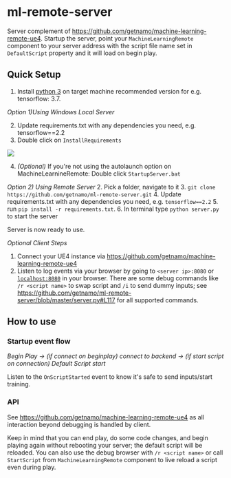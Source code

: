 # ml-remote-server
Server complement of https://github.com/getnamo/machine-learning-remote-ue4.
Startup the server, point your ```MachineLearningRemote``` component to your server address with the script file name set in ```DefaultScript``` property and it will load on begin play.

## Quick Setup

1. Install [python 3](https://www.python.org/downloads/) on target machine recommended version for e.g. tensorflow: 3.7.

*Option 1)Using Windows Local Server*

2. Update requirements.txt with any dependencies you need, e.g. tensorflow==2.2
3. Double click on ```InstallRequirements```

![](https://i.imgur.com/zUInHbV.png)

4. *(Optional)* If you're not using the autolaunch option on MachineLearnineRemote: Double click ```StartupServer.bat``` 

*Option 2) Using Remote Server*
2. Pick a folder, navigate to it
3. ```git clone https://github.com/getnamo/ml-remote-server.git```
4. Update requirements.txt with any dependencies you need, e.g. ```tensorflow==2.2```
5. run ```pip install -r requirements.txt```. 
6. In terminal type ```python server.py``` to start the server

Server is now ready to use. 


*Optional Client Steps*

1. Connect your UE4 instance via https://github.com/getnamo/machine-learning-remote-ue4
2. Listen to log events via your browser by going to ```<server ip>:8080``` or [```localhost:8080```](http://localhost:8080) in your browser. There are some debug commands like ```/r <script name>``` to swap script and ```/i``` to send dummy inputs; see https://github.com/getnamo/ml-remote-server/blob/master/server.py#L117 for all supported commands.

## How to use

### Startup event flow

*Begin Play -> (if connect on beginplay) connect to backend -> (if start script on connection) Default Script start*

Listen to the ```OnScriptStarted``` event to know it's safe to send inputs/start training.

### API

See https://github.com/getnamo/machine-learning-remote-ue4 as all interaction beyond debugging is handled by client.

Keep in mind that you can end play, do some code changes, and begin playing again without rebooting your server; the default script will be reloaded. You can also use the debug browser with ```/r <script name>``` or call ```StartScript``` from ```MachineLearningRemote``` component to live reload a script even during play.
